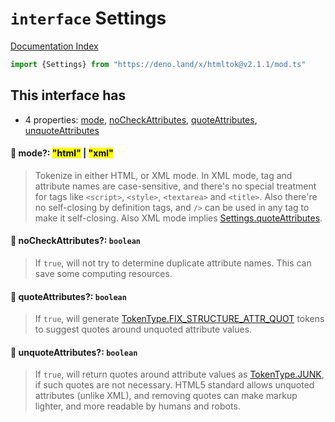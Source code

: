 # `interface` Settings

[Documentation Index](../README.md)

```ts
import {Settings} from "https://deno.land/x/htmltok@v2.1.1/mod.ts"
```

## This interface has

- 4 properties:
[mode](#-mode-html--xml),
[noCheckAttributes](#-nocheckattributes-boolean),
[quoteAttributes](#-quoteattributes-boolean),
[unquoteAttributes](#-unquoteattributes-boolean)


#### 📄 mode?: <mark>"html"</mark> | <mark>"xml"</mark>

> Tokenize in either HTML, or XML mode. In XML mode, tag and attribute names are case-sensitive, and there's no special treatment for tags like `<script>`, `<style>`, `<textarea>` and `<title>`. Also there're no self-closing by definition tags, and `/>` can be used in any tag to make it self-closing. Also XML mode implies [Settings.quoteAttributes](../interface.Settings/README.md#-quoteattributes-boolean).



#### 📄 noCheckAttributes?: `boolean`

> If `true`, will not try to determine duplicate attribute names. This can save some computing resources.



#### 📄 quoteAttributes?: `boolean`

> If `true`, will generate [TokenType.FIX\_STRUCTURE\_ATTR\_QUOT](../enum.TokenType/README.md#fix_structure_attr_quot--20) tokens to suggest quotes around unquoted attribute values.



#### 📄 unquoteAttributes?: `boolean`

> If `true`, will return quotes around attribute values as [TokenType.JUNK](../enum.TokenType/README.md#junk--15), if such quotes are not necessary. HTML5 standard allows unquoted attributes (unlike XML), and removing quotes can make markup lighter, and more readable by humans and robots.



